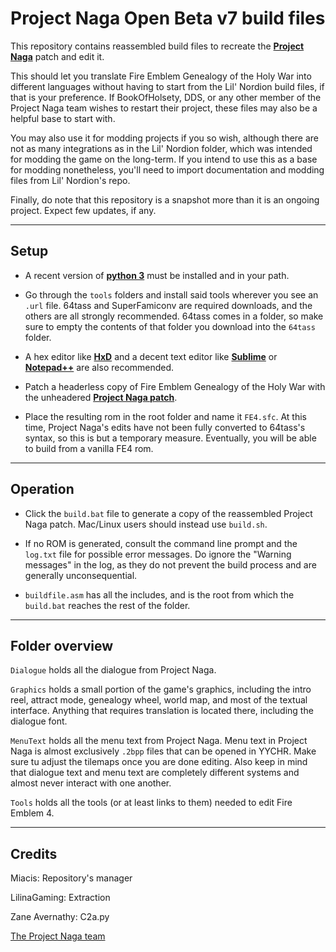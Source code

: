 # Project Naga Open Beta v7 build files

This repository contains reassembled build files to recreate the [**Project Naga**](https://forums.serenesforest.net/topic/63676-fe4-translation-patch-open-beta-v7/) patch and edit it.

This should let you translate Fire Emblem Genealogy of the Holy War into different languages without having to start from the Lil' Nordion build files, if that is your preference.
If BookOfHolsety, DDS, or any other member of the Project Naga team wishes to restart their project, these files may also be a helpful base to start with.

You may also use it for modding projects if you so wish, although there are not as many integrations as in the Lil' Nordion folder, which was intended for modding the game on the long-term.
If you intend to use this as a base for modding nonetheless, you'll need to import documentation and modding files from Lil' Nordion's repo.

Finally, do note that this repository is a snapshot more than it is an ongoing project. Expect few updates, if any.

-----------------
Setup
-----------------

- A recent version of [**python 3**](https://www.python.org/) must be installed and in your path.
  
- Go through the `tools` folders and install said tools wherever you see an `.url` file.
  64tass and SuperFamiconv are required downloads, and the others are all strongly recommended.
  64tass comes in a folder, so make sure to empty the contents of that folder you download into the `64tass` folder.
 
- A hex editor like [**HxD**](https://mh-nexus.de/en/hxd/) and a decent text editor like [**Sublime**](https://www.sublimetext.com/) or [**Notepad++**](https://notepad-plus-plus.org/) are also recommended.

- Patch a headerless copy of Fire Emblem Genealogy of the Holy War with the unheadered [**Project Naga patch**](https://forums.serenesforest.net/topic/63676-fe4-translation-patch-open-beta-v7/).

- Place the resulting rom in the root folder and name it `FE4.sfc`.
  At this time, Project Naga's edits have not been fully converted to 64tass's syntax, so this is but a temporary measure.
  Eventually, you will be able to build from a vanilla FE4 rom.

-----------------
Operation
-----------------

- Click the `build.bat` file to generate a copy of the reassembled Project Naga patch.
  Mac/Linux users should instead use `build.sh`.

- If no ROM is generated, consult the command line prompt and the `log.txt` file for possible error messages.
  Do ignore the "Warning messages" in the log, as they do not prevent the build process and are generally unconsequential.

- `buildfile.asm` has all the includes, and is the root from which the `build.bat` reaches the rest of the folder.

----------------
Folder overview
----------------

`Dialogue` holds all the dialogue from Project Naga.

`Graphics` holds a small portion of the game's graphics, including the intro reel, attract mode, genealogy wheel, world map, and most of the textual interface.
Anything that requires translation is located there, including the dialogue font.

`MenuText` holds all the menu text from Project Naga. Menu text in Project Naga is almost exclusively `.2bpp` files that can be opened in YYCHR.
Make sure tu adjust the tilemaps once you are done editing.
Also keep in mind that dialogue text and menu text are completely different systems and almost never interact with one another.

`Tools` holds all the tools (or at least links to them) needed to edit Fire Emblem 4.

----------------
Credits
----------------

Miacis: Repository's manager

LilinaGaming: Extraction

Zane Avernathy: C2a.py

[The Project Naga team]()